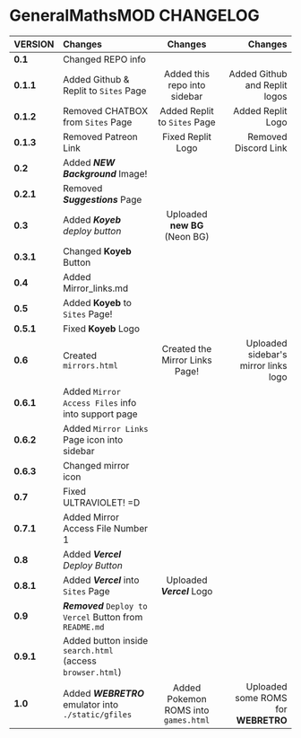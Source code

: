 # GeneralMathsMOD CHANGELOG

| **VERSION**        | **Changes**                                               | **Changes**                           | **Changes**                          |
|:-------------------|:----------------------------------------------------------|:-------------------------------------:|-------------------------------------:|
| **0.1**            | Changed REPO info                                         |                                       |                                      |
| **0.1.1**          | Added Github & Replit to `Sites` Page                     | Added this repo into sidebar          | Added Github and Replit logos        |
| **0.1.2**          | Removed CHATBOX from `Sites` Page                         | Added Replit to `Sites` Page          | Added Replit Logo                    |
| **0.1.3**          | Removed Patreon Link                                      | Fixed Replit Logo                     | Removed Discord Link                 |
| **0.2**            | Added ***NEW Background*** Image!                         |                                       |                                      |
| **0.2.1**          | Removed ***Suggestions*** Page                            |                                       |                                      |
| **0.3**            | Added ***Koyeb** deploy button*                           | Uploaded **new BG** (Neon BG)         |                                      |
| **0.3.1**          | Changed **Koyeb** Button                                  |                                       |                                      | 
| **0.4**            | Added Mirror_links.md                                     |                                       |                                      |
| **0.5**            | Added **Koyeb** to `Sites` Page!                          |                                       |                                      |
| **0.5.1**          | Fixed **Koyeb** Logo                                      |                                       |                                      |
| **0.6**            | Created `mirrors.html`                                    | Created the Mirror Links Page!        | Uploaded sidebar's mirror links logo |
| **0.6.1**          | Added `Mirror Access Files` info into support page        |                                       |                                      |
| **0.6.2**          | Added `Mirror Links` Page icon into sidebar               |                                       |                                      |
| **0.6.3**          | Changed mirror icon                                       |                                       |                                      |
| **0.7**            | Fixed ULTRAVIOLET! =D                                     |                                       |                                      |
| **0.7.1**          | Added Mirror Access File Number 1                         |                                       |                                      |
| **0.8**            | Added ***Vercel** Deploy Button*                          |                                       |                                      |
| **0.8.1**          | Added ***Vercel*** into `Sites` Page                      | Uploaded ***Vercel*** Logo            |                                      |
| **0.9**            | ***Removed*** `Deploy to Vercel` Button from `README.md`  |                                       |                                      |
| **0.9.1**          | Added button inside `search.html` (access `browser.html`) |                                       |                                      |
| **1.0**            | Added ***WEBRETRO*** emulator into `./static/gfiles`      | Added Pokemon ROMS into `games.html`  | Uploaded some ROMS for **WEBRETRO**  |
